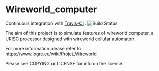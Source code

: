 # Wireworld_computer

Continuous integration with [Travis-Ci](https://travis-ci.org/quicky2000/wireworld_computer) : ![Build Status](https://travis-ci.org/quicky2000/wireworld_computer.svg?branch=master)

The aim of this project is to simulate features of wireworld computer, a URISC processor designed with wireworld cellular automaton.

For more information please refer to https://www.logre.eu/wiki/Projet_Wireworld

Please see COPYING or LICENSE for info on the license.
